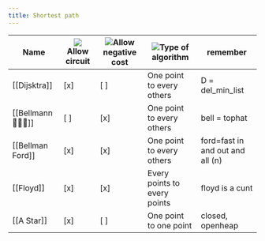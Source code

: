 ```yaml
---
title: Shortest path
---
```


|Name|![](https://www.notion.so/icons/circle-dashed_gray.svg)Allow circuit|![](https://www.notion.so/icons/circle-remove_gray.svg)Allow negative cost|![](https://www.notion.so/icons/hammer_gray.svg)Type of algorithm|remember|
|---|---|---|---|---|
|[[Dijsktra]]|[x]|[ ]|One point to every others|D = del_min_list|
|[[Bellmann 🔔🧑‍💼]]|[ ]|[x]|One point to every others|bell = tophat|
|[[Bellman Ford]]|[x]|[x]|One point to every others|ford=fast in and out and all (n)|
|[[Floyd]]|[x]|[x]|Every points to every points|floyd is a cunt|
|[[A Star]]|[x]|[ ]|One point to one point|closed, openheap|